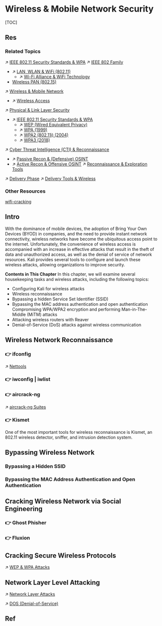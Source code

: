 # Wireless & Mobile Network Security

[TOC]



## Res
### Related Topics
↗ [IEEE 802.11 Security Standards & WPA](../../../Network%20Security%20Mechanisms/🏇%20Network%20Security%20Protocol%20Stacks/🔌%20Physical%20(Link)%20Layer%20Security/📌%20Physical%20&%20Link%20Layer%20Standards/IEEE%20802.11%20Security%20Standards%20&%20WPA/IEEE%20802.11%20Security%20Standards%20&%20WPA.md)
↗ [IEEE 802 Family](../../../../../🔑%20CS%20Core/🏎️%20Computer%20Networking%20and%20Communication/📌%20Computer%20Networking%20Basics%20(Protocol%20Part)/0x06%20Data%20Link%20Layer/Switched%20LAN/📌%20IEEE%20802%20Family/IEEE%20802%20Family.md)
- ↗ [LAN, WLAN & WiFi (802.11)](../../../../../🔑%20CS%20Core/🏎️%20Computer%20Networking%20and%20Communication/📌%20Computer%20Networking%20Basics%20(Protocol%20Part)/0x06%20Data%20Link%20Layer/Switched%20LAN/📌%20IEEE%20802%20Family/LAN,%20WLAN%20&%20WiFi%20(802.11)/LAN,%20WLAN%20&%20WiFi%20(802.11).md)
	- ↗ [Wi-Fi Alliance & WiFi Technology](../../../../../🔑%20CS%20Core/🏎️%20Computer%20Networking%20and%20Communication/📌%20Computer%20Networking%20Basics%20(Protocol%20Part)/0x06%20Data%20Link%20Layer/Switched%20LAN/📌%20IEEE%20802%20Family/LAN,%20WLAN%20&%20WiFi%20(802.11)/Wi-Fi%20Alliance%20&%20WiFi%20Technology/Wi-Fi%20Alliance%20&%20WiFi%20Technology.md)
- [Wireless PAN (802.15)](../../../../../🔑%20CS%20Core/🏎️%20Computer%20Networking%20and%20Communication/📌%20Computer%20Networking%20Basics%20(Protocol%20Part)/0x06%20Data%20Link%20Layer/Switched%20LAN/📌%20IEEE%20802%20Family/Wireless%20PAN%20(802.15)/Wireless%20PAN%20(802.15).md)

↗ [Wireless & Mobile Network](../../../../../🔑%20CS%20Core/🏎️%20Computer%20Networking%20and%20Communication/📌%20Computer%20Networking%20Basics%20(Protocol%20Part)/0x07%20Physical%20Layer/Wireless%20&%20Mobile%20Network/Wireless%20&%20Mobile%20Network.md)
- ↗ [Wireless Access](../../../../../🔑%20CS%20Core/🏎️%20Computer%20Networking%20and%20Communication/📌%20Computer%20Networking%20Basics%20(Protocol%20Part)/0x07%20Physical%20Layer/Wireless%20&%20Mobile%20Network/Wireless%20Access/Wireless%20Access.md)

↗ [Physical & Link Layer Security](../../../Network%20Security%20Mechanisms/🏇%20Network%20Security%20Protocol%20Stacks/🔌%20Physical%20(Link)%20Layer%20Security/Physical%20&%20Link%20Layer%20Security.md)
- ↗ [IEEE 802.11 Security Standards & WPA](../../../Network%20Security%20Mechanisms/🏇%20Network%20Security%20Protocol%20Stacks/🔌%20Physical%20(Link)%20Layer%20Security/📌%20Physical%20&%20Link%20Layer%20Standards/IEEE%20802.11%20Security%20Standards%20&%20WPA/IEEE%20802.11%20Security%20Standards%20&%20WPA.md)
	- ↗ [WEP (Wired Equivalent Privacy)](../../../Network%20Security%20Mechanisms/🏇%20Network%20Security%20Protocol%20Stacks/🔌%20Physical%20(Link)%20Layer%20Security/📌%20Physical%20&%20Link%20Layer%20Standards/IEEE%20802.11%20Security%20Standards%20&%20WPA/WEP%20(Wired%20Equivalent%20Privacy).md)
	- ↗ [WPA (1999)](../../../Network%20Security%20Mechanisms/🏇%20Network%20Security%20Protocol%20Stacks/🔌%20Physical%20(Link)%20Layer%20Security/📌%20Physical%20&%20Link%20Layer%20Standards/IEEE%20802.11%20Security%20Standards%20&%20WPA/WPA%20(Wi-Fi%20Protected%20Access)/WPA%20Protocols/WPA%20(1999).md)
	- ↗ [WPA2 (802.11i) (2004)](../../../Network%20Security%20Mechanisms/🏇%20Network%20Security%20Protocol%20Stacks/🔌%20Physical%20(Link)%20Layer%20Security/📌%20Physical%20&%20Link%20Layer%20Standards/IEEE%20802.11%20Security%20Standards%20&%20WPA/WPA%20(Wi-Fi%20Protected%20Access)/WPA%20Protocols/WPA2%20(802.11i)%20(2004)/WPA2%20(802.11i)%20(2004).md)
	- ↗ [WPA3 (2018)](../../../Network%20Security%20Mechanisms/🏇%20Network%20Security%20Protocol%20Stacks/🔌%20Physical%20(Link)%20Layer%20Security/📌%20Physical%20&%20Link%20Layer%20Standards/IEEE%20802.11%20Security%20Standards%20&%20WPA/WPA%20(Wi-Fi%20Protected%20Access)/WPA%20Protocols/WPA3%20(2018)/WPA3%20(2018).md)

↗ [Cyber Threat Intelligence (CTI) & Reconnaissance](../../../../⛈️%20Risk%20Management/🐗%20Cybersecurity%20Threats%20&%20Attacks/🛰️%20Cyber%20Threat%20Intelligence%20(CTI)%20&%20Reconnaissance/Cyber%20Threat%20Intelligence%20(CTI)%20&%20Reconnaissance.md)
- ↗ [Passive Recon & (Defensive) OSINT](../../../../⛈️%20Risk%20Management/🐗%20Cybersecurity%20Threats%20&%20Attacks/🛰️%20Cyber%20Threat%20Intelligence%20(CTI)%20&%20Reconnaissance/Passive%20Recon%20&%20(Defensive)%20OSINT/Passive%20Recon%20&%20(Defensive)%20OSINT.md)
- ↗ [Active Recon & Offensive OSINT](../../../../⛈️%20Risk%20Management/🐗%20Cybersecurity%20Threats%20&%20Attacks/🛰️%20Cyber%20Threat%20Intelligence%20(CTI)%20&%20Reconnaissance/Active%20Recon%20&%20Offensive%20OSINT/Active%20Recon%20&%20Offensive%20OSINT.md)
↗ [Reconnaissance & Exploration Tools](../../../../☠️%20Kill%20Chain%20&%20Security%20Tool%20Box/Reconnaissance%20&%20Exploration%20Tools/Reconnaissance%20&%20Exploration%20Tools.md)

↗ [Delivery Phase](../../../../Application%20Security/💉%20Web%20Security/Network%20Penetration%20(Pen-testing)/Delivery%20Phase/Delivery%20Phase.md)
↗ [Delivery Tools & Wireless](../../../../☠️%20Kill%20Chain%20&%20Security%20Tool%20Box/Delivery%20Tools%20&%20Wireless/Delivery%20Tools%20&%20Wireless.md)


### Other Resources
[wifi-cracking](https://github.com/brannondorsey/wifi-cracking)



## Intro
With the dominance of mobile devices, the adoption of Bring Your Own Devices (BYOD) in companies, and the need to provide instant network connectivity, wireless networks have become the ubiquitous access point to the internet. Unfortunately, the convenience of wireless access is accompanied with an increase in effective attacks that result in the theft of data and unauthorized access, as well as the denial of service of network resources. Kali provides several tools to configure and launch these wireless attacks, allowing organizations to improve security.

**Contents in This Chapter**
In this chapter, we will examine several housekeeping tasks and wireless attacks, including the following topics:
- Configuring Kali for wireless attacks  
- Wireless reconnaissance  
- Bypassing a hidden Service Set Identifier (SSID)  
- Bypassing the MAC address authentication and open authentication Compromising WPA/WPA2 encryption and performing Man-in-The- Middle (MiTM) attacks  
- Attacking wireless routers with Reaver  
- Denial-of-Service (DoS) attacks against wireless communication



## Wireless Network Reconnaissance
### 👉 ifconfig
↗ [Nettools](../../../../../../🔑%20CS%20Core/🥷🏼%20Operating%20Systems%20&%20Kernels%20(Engineering%20Part)/Linux%20(Derived%20From%20UNIX%20Family)/Linux%20Free%20Software%20&%20OSS%20(Open%20Source%20Software)/Network%20Management/Nettools.md)


### 👉 iwconfig | iwlist


### 👉 aircrack-ng
↗ [aircrack-ng Suites](../../../../☠️%20Kill%20Chain%20&%20Security%20Tool%20Box/Delivery%20Tools%20&%20Wireless/Wi-Fi%20Cracking/aircrack-ng%20Suites.md)


### 👉 Kismet
One of the most important tools for wireless reconnaissance is Kismet, an 802.11 wireless detector, sniffer, and intrusion detection system.



## Bypassing Wireless Network
### Bypassing a Hidden SSID


### Bypassing the MAC Address Authentication and Open Authentication



## Cracking Wireless Network via Social Engineering
### 👉 Ghost Phisher



### 👉 Fluxion



## Cracking Secure Wireless Protocols
↗ [WEP & WPA Attacks](WiFi%20Attacks%20&%20Cracking/WEP%20&%20WPA%20Attacks.md)



## Network Layer Level Attacking
↗ [Network Layer Attacks](../../Network%20Layer%20Attacks/Network%20Layer%20Attacks.md)

↗ [DOS (Denial-of-Service)](../../Network%20Layer%20Attacks/DOS%20(Denial-of-Service)/DOS%20(Denial-of-Service).md)



## Ref
[Configuring the Alpha AWUS036ACH Wi-Fi Adapter on Kali Linux | Midium]: https://medium.com/@wicked_picker/configuring-the-alpha-awus036ach-wi-fi-adapter-on-kali-linux-eb5ec2826713
